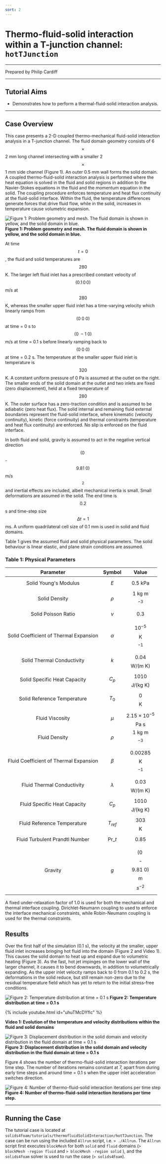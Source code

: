 ```yaml
---
sort: 2
---
```


# Thermo-fluid-solid interaction within a T-junction channel: `hotTJunction`

---

Prepared by Philip Cardiff

---

## Tutorial Aims

- Demonstrates how to perform a thermal-fluid-solid interaction analysis.

---

## Case Overview

This case presents a 2-D coupled thermo-mechanical fluid-solid interaction
analysis in a T-junction channel. The fluid domain geometry consists of 6
$$\times$$ 2 mm long channel intersecting with a smaller 2 $$\times$$ 1 mm side
channel (Figure 1). An outer 0.5 mm wall forms the solid domain. A coupled
thermo-fluid-solid interaction analysis is performed where the heat equation is
solved in the fluid and solid regions in addition to the Navier-Stokes equations
in the fluid and the momentum equation in the solid. The coupling procedure
enforces temperature and heat flux continuity at the fluid-solid interface.
Within the fluid, the temperature differences generate forces that drive fluid
flow, while in the solid, increases in temperature cause volumetric expansion.

![Figure 1: Problem geometry and mesh. The fluid domain is shown in yellow, and the solid domain in blue.](./images/hotTJunction-geometry.png)
**Figure 1: Problem geometry and mesh. The fluid domain is shown in yellow, and
the solid domain in blue.**

At time $$t = 0$$, the fluid and solid temperatures are $$280$$ K. The larger
left fluid inlet has a prescribed constant velocity of $$(0.1\,0\,0)$$ m/s at
$$280$$ K, whereas the smaller upper fluid inlet has a time-varying velocity
which linearly ramps from $$(0\;0\;0)$$ at time = 0 s to $$(0\;-1\;0)$$ m/s at
time = 0.1 s before linearly ramping back to $$(0\;0\;0)$$ at time = 0.2 s. The
temperature at the smaller upper fluid inlet is temperature is $$320$$ K. A
constant uniform pressure of 0 Pa is assumed at the outlet on the right. The
smaller ends of the solid domain at the outlet and two inlets are fixed (zero
displacement), held at a fixed temperature of $$280$$ K. The outer surface has a
zero-traction condition and is assumed to be adiabatic (zero heat flux). The
solid internal and remaining fluid external boundaries represent the fluid-solid
interface, where kinematic (velocity continuity), kinetic (force continuity) and
thermal constraints (temperature and heat flux continuity) are enforced. No slip
is enforced on the fluid interface.

In both fluid and solid, gravity is assumed to act in the negative vertical
direction $$(0\;$$-$$9.81\; 0)$$ m/s$$^{2}$$ and inertial effects are included,
albeit mechanical inertia is small. Small deformations are assumed in the solid.
The end time is $$0.2$$ s and time-step size $$\Delta t = 1$$ ms. A uniform
quadrilateral cell size of 0.1 mm is used in solid and fluid domains.

Table 1 gives the assumed fluid and solid physical parameters. The solid
behaviour is linear elastic, and plane strain conditions are assumed.

### Table 1: Physical Parameters

|               Parameter                |       Symbol       |    Value       |
| :------------------------------------: | :----------------: | :------------: |
| Solid Young's Modulus  | $$E$$        |     0.5 kPa                 |
| Solid Density          |  $$ \rho$$   |     1 kg m$$^{-3}$$             |
| Solid Poisson Ratio    | $$ \nu$$     |     0.3                   |
| Solid Coefficient of Thermal Expansion | $$ \alpha$$ | $$10^{-5}$$ K$$^{-1}$$ |
| Solid Thermal Conductivity       |       $$k$$ | $$0.04$$ W/(m K)   |
| Solid Specific Heat Capacity      |      $$C_p$$   |  $$1010$$ J/(kg K)   |
| Solid Reference Temperature |      $$T_0$$ |    $$0$$ K     |
| Fluid Viscosity       |      $$\mu$$ | $$2.15\times10^{-5}$$ Pa s |
| Fluid Density  |      $$\rho$$      |      1 kg m$$^{-3}$$       |
| Fluid Coefficient of Thermal Expansion | $$\beta$$ | $$0.00285$$ K$$^{-1}$$ |
| Fluid Thermal Conductivity |    $$\lambda$$     |      $$0.03$$ W/(m K)      |
| Fluid Specific Heat Capacity      |      $$ C_p$$ | $$1010$$ J/(kg K)      |
| Fluid Reference Temperature |    $$T_{ref}$$     |   $$303$$ K    |
| Fluid Turbulent Prandtl Number     | $$ \text{Pr}\_t $$ |      0.85      |
| Gravity | $$g$$  | $$(0 \; $$-$$9.81 \; 0)$$ m $$s^{-2}$$ |

A fixed under-relaxation factor of 1.0 is used for both the mechanical and
thermal interface coupling. Dirichlet-Neumann coupling to used to enforce the
interface mechanical constraints, while Robin-Neumann coupling is used for the
thermal constraints.

## Results

Over the first half of the simulation (0.1 s), the velocity at the smaller,
upper fluid inlet increases bringing hot fluid into the domain (Figure 2 and
Video 1). This causes the solid domain to heat up and expand due to volumetric
heating (Figure 3). As the fast, hot jet impinges on the lower wall of the
larger channel, it causes it to bend downwards, in addition to volumetrically
expanding. As the upper inlet velocity ramps back to 0 from 0.1 to 0.2 s, the
deformations in the solid reduce, but still remain non-zero due to the residual
temperature field which has yet to return to the initial stress-free conditions.

![Figure 2: Temperature distribution at time = 0.1 s](./images/hotTJunction-temperature.png)
**Figure 2: Temperature distribution at time = 0.1 s**

{% include youtube.html id="uhuTMcDYfIc" %}

**Video 1: Evolution of the temperature and velocity distributions within the
fluid and solid domains**

![Figure 3: Displacement distribution in the solid domain and velocity distribution in the fluid domain at time = 0.1 s](./images/hotTJunction-deformation.png)
**Figure 3: Displacement distribution in the solid domain and velocity
distribution in the fluid domain at time = 0.1 s**

Figure 4 shows the number of thermo-fluid-solid interaction iterations per time
step. The number of iterations remains constant at 7, apart from during early
time steps and around time = 0.1 s when the upper inlet acceleration switches
direction.

![Figure 4: Number of thermo-fluid-solid interaction iterations per time step](./images/hotTJunction-iterations.png)
**Figure 4: Number of thermo-fluid-solid interaction iterations per time step.**

---

## Running the Case

The tutorial case is located at
`solids4foam/tutorials/thermofluidSolidInteraction/hotTJunction`. The case can
be run using the included `Allrun` script, i.e. `> ./Allrun`. The `Allrun`
script first executes `blockMesh` for both `solid` and `fluid` domains
(`> blockMesh -region fluid` and `> blockMesh -region solid` ), and the
`solids4foam` solver is used to run the case (`> solids4Foam`).
